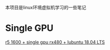 本项目是linux环境虚拟机学习的一些笔记

# Single GPU
[r5 1600 + single gpu rx480 + lubuntu 18.04 LTS](https://github.com/staroffish/kvm_gpu_passthrough/tree/master/r5_1600_rx480_lubuntu_1804_q35)

